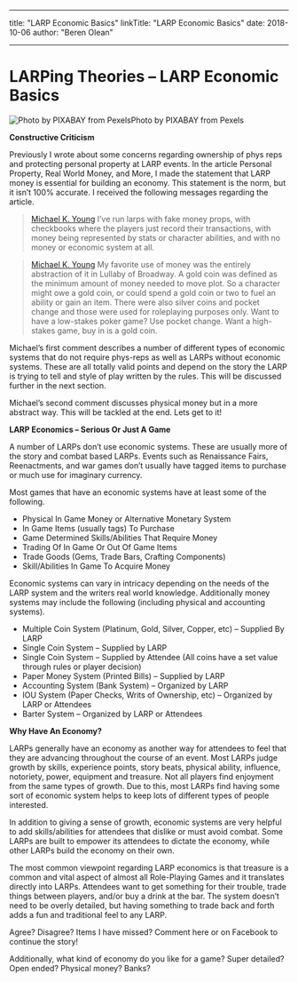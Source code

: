 
---
title: "LARP Economic Basics"
linkTitle: "LARP Economic Basics"
date: 2018-10-06
author: "Beren Olean"

---

# LARPing Theories – LARP Economic Basics

![Photo by PIXABAY from Pexels](https://bearnpchome.files.wordpress.com/2020/02/black-calculator-near-ballpoint-pen-on-white-printed-paper-53621.jpg)Photo by PIXABAY from Pexels

**Constructive Criticism**

Previously I wrote about some concerns regarding ownership of phys reps and protecting personal property at LARP events. In the article Personal Property, Real World Money, and More, I made the statement that LARP money is essential for building an economy. This statement is the norm, but it isn’t 100% accurate. I received the following messages regarding the article.

> [Michael K. Young](https://www.facebook.com/michael.k.young.9?comment_id=Y29tbWVudDoxNjA3NzQzMDkyNzE2OTAyXzE2MDc3NDUxNDkzODMzNjM%3D) I’ve run larps with fake money props, with checkbooks where the players just record their transactions, with money being represented by stats or character abilities, and with no money or economic system at all.

> [Michael K. Young](https://www.facebook.com/michael.k.young.9?comment_id=Y29tbWVudDoxNjA3NzQzMDkyNzE2OTAyXzE2MDc3NDY2MjkzODMyMTU%3D) My favorite use of money was the entirely abstraction of it in Lullaby of Broadway. A gold coin was defined as the minimum amount of money needed to move plot. So a character might owe a gold coin, or could spend a gold coin or two to fuel an ability or gain an item. There were also silver coins and pocket change and those were used for roleplaying purposes only. Want to have a low-stakes poker game? Use pocket change. Want a high-stakes game, buy in is a gold coin.

Michael’s first comment describes a number of different types of economic systems that do not require phys-reps as well as LARPs without economic systems. These are all totally valid points and depend on the story the LARP is trying to tell and style of play written by the rules. This will be discussed further in the next section.

Michael’s second comment discusses physical money but in a more abstract way. This will be tackled at the end. Lets get to it!

**LARP Economics – Serious Or Just A Game**

A number of LARPs don’t use economic systems. These are usually more of the story and combat based LARPs. Events such as Renaissance Fairs, Reenactments, and war games don’t usually have tagged items to purchase or much use for imaginary currency.

Most games that have an economic systems have at least some of the following.

- Physical In Game Money or Alternative Monetary System
- In Game Items (usually tags) To Purchase
- Game Determined Skills/Abilities That Require Money
- Trading Of In Game Or Out Of Game Items
- Trade Goods (Gems, Trade Bars, Crafting Components)
- Skill/Abilities In Game To Acquire Money

Economic systems can vary in intricacy depending on the needs of the LARP system and the writers real world knowledge. Additionally money systems may include the following (including physical and accounting systems).

- Multiple Coin System (Platinum, Gold, Silver, Copper, etc) – Supplied By LARP
- Single Coin System – Supplied by LARP
- Single Coin System – Supplied by Attendee (All coins have a set value through rules or player decision)
- Paper Money System (Printed Bills) – Supplied by LARP
- Accounting System (Bank System) – Organized by LARP
- IOU System (Paper Checks, Writs of Ownership, etc) – Organized by LARP or Attendees
- Barter System – Organized by LARP or Attendees

**Why Have An Economy?**

LARPs generally have an economy as another way for attendees to feel that they are advancing throughout the course of an event. Most LARPs judge growth by skills, experience points, story beats, physical ability, influence, notoriety, power, equipment and treasure. Not all players find enjoyment from the same types of growth. Due to this, most LARPs find having some sort of economic system helps to keep lots of different types of people interested.

In addition to giving a sense of growth, economic systems are very helpful to add skills/abilities for attendees that dislike or must avoid combat. Some LARPs are built to empower its attendees to dictate the economy, while other LARPs build the economy on their own.

The most common viewpoint regarding LARP economics is that treasure is a common and vital aspect of almost all Role-Playing Games and it translates directly into LARPs. Attendees want to get something for their trouble, trade things between players, and/or buy a drink at the bar. The system doesn’t need to be overly detailed, but having something to trade back and forth adds a fun and traditional feel to any LARP.

Agree? Disagree? Items I have missed? Comment here or on Facebook to continue the story!

Additionally, what kind of economy do you like for a game? Super detailed? Open ended? Physical money? Banks?
